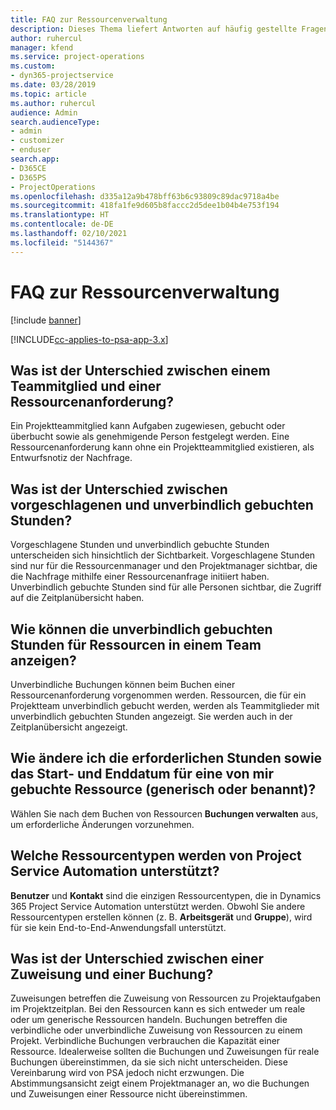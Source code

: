 ```yaml
---
title: FAQ zur Ressourcenverwaltung
description: Dieses Thema liefert Antworten auf häufig gestellte Fragen zur Ressourcenverwaltung.
author: ruhercul
manager: kfend
ms.service: project-operations
ms.custom:
- dyn365-projectservice
ms.date: 03/28/2019
ms.topic: article
ms.author: ruhercul
audience: Admin
search.audienceType:
- admin
- customizer
- enduser
search.app:
- D365CE
- D365PS
- ProjectOperations
ms.openlocfilehash: d335a12a9b478bff63b6c93809c89dac9718a4be
ms.sourcegitcommit: 418fa1fe9d605b8faccc2d5dee1b04b4e753f194
ms.translationtype: HT
ms.contentlocale: de-DE
ms.lasthandoff: 02/10/2021
ms.locfileid: "5144367"
---
```

# <a name="resource-management-faq"></a>FAQ zur Ressourcenverwaltung

[!include [banner](../includes/psa-now-project-operations.md)]

[!INCLUDE[cc-applies-to-psa-app-3.x](../includes/cc-applies-to-psa-app-3x.md)]

## <a name="what-is-the-difference-between-a-team-member-and-a-resource-requirement"></a>Was ist der Unterschied zwischen einem Teammitglied und einer Ressourcenanforderung?

Ein Projektteammitglied kann Aufgaben zugewiesen, gebucht oder überbucht sowie als genehmigende Person festgelegt werden. Eine Ressourcenanforderung kann ohne ein Projektteammitglied existieren, als Entwurfsnotiz der Nachfrage. 

## <a name="what-is-the-difference-between-proposed-and-soft-booked-hours"></a>Was ist der Unterschied zwischen vorgeschlagenen und unverbindlich gebuchten Stunden?

Vorgeschlagene Stunden und unverbindlich gebuchte Stunden unterscheiden sich hinsichtlich der Sichtbarkeit. Vorgeschlagene Stunden sind nur für die Ressourcenmanager und den Projektmanager sichtbar, die die Nachfrage mithilfe einer Ressourcenanfrage initiiert haben. Unverbindlich gebuchte Stunden sind für alle Personen sichtbar, die Zugriff auf die Zeitplanübersicht haben.

## <a name="how-can-i-see-the-soft-booked-hours-for-resources-on-a-team"></a>Wie können die unverbindlich gebuchten Stunden für Ressourcen in einem Team anzeigen?

Unverbindliche Buchungen können beim Buchen einer Ressourcenanforderung vorgenommen werden. Ressourcen, die für ein Projektteam unverbindlich gebucht werden, werden als Teammitglieder mit unverbindlich gebuchten Stunden angezeigt. Sie werden auch in der Zeitplanübersicht angezeigt.

## <a name="how-do-i-change-the-required-hours-and-the-start-and-end-dates-for-a-resource-generic-or-named-that-i-booked"></a>Wie ändere ich die erforderlichen Stunden sowie das Start- und Enddatum für eine von mir gebuchte Ressource (generisch oder benannt)?

Wählen Sie nach dem Buchen von Ressourcen **Buchungen verwalten** aus, um erforderliche Änderungen vorzunehmen.

## <a name="what-resources-types-does-project-service-automation-support"></a>Welche Ressourcentypen werden von Project Service Automation unterstützt?

**Benutzer** und **Kontakt** sind die einzigen Ressourcentypen, die in Dynamics 365 Project Service Automation unterstützt werden. Obwohl Sie andere Ressourcentypen erstellen können (z. B. **Arbeitsgerät** und **Gruppe**), wird für sie kein End-to-End-Anwendungsfall unterstützt.

## <a name="what-is-the-difference-between-an-assignment-and-a-booking"></a>Was ist der Unterschied zwischen einer Zuweisung und einer Buchung?

Zuweisungen betreffen die Zuweisung von Ressourcen zu Projektaufgaben im Projektzeitplan. Bei den Ressourcen kann es sich entweder um reale oder um generische Ressourcen handeln. Buchungen betreffen die verbindliche oder unverbindliche Zuweisung von Ressourcen zu einem Projekt. Verbindliche Buchungen verbrauchen die Kapazität einer Ressource. Idealerweise sollten die Buchungen und Zuweisungen für reale Buchungen übereinstimmen, da sie sich nicht unterscheiden. Diese Vereinbarung wird von PSA jedoch nicht erzwungen. Die Abstimmungsansicht zeigt einem Projektmanager an, wo die Buchungen und Zuweisungen einer Ressource nicht übereinstimmen.
